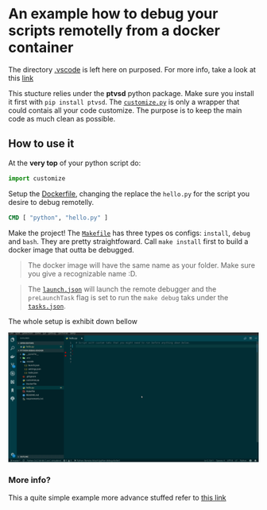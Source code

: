 An example how to debug your scripts remotelly from a docker container
===

The directory [.vscode](.vscode/) is left here on purposed. For more info, take a look at this [link](https://code.visualstudio.com/docs/python/debugging)

This stucture relies under the **ptvsd** python package. Make sure you install it first with `pip install ptvsd`. The [`customize.py`](customize.py) is only a wrapper that could contais all your code customize. The purpose is to keep the main code as much clean as possible. 

## How to use it

At the **very top** of your python script do:

```python
import customize
```

Setup the [Dockerfile](Dockerfile), changing the replace the `hello.py` for the script you desire to debug remotelly.

```Dockerfile
CMD [ "python", "hello.py" ]
```

Make the project! The [`Makefile`](Makefile) has three types os configs: `install`, `debug` and  `bash`. They are pretty straightfoward. Call `make install` first to build a docker image that outta be debugged.

> The docker image will have the same name as your folder. Make sure you give a recognizable name :D.

> The [`launch.json`](.vscode/launch.json) will launch the remote debugger and the `preLaunchTask` flag is set to run the `make debug` taks under the [`tasks.json`](.vscode/tasks.json).


The whole setup is exhibit down bellow

![How-to](how-to.gif)

### More info?

This a quite simple example more advance stuffed refer to [this link](https://github.com/DonJayamanne/vscode-python-samples)
